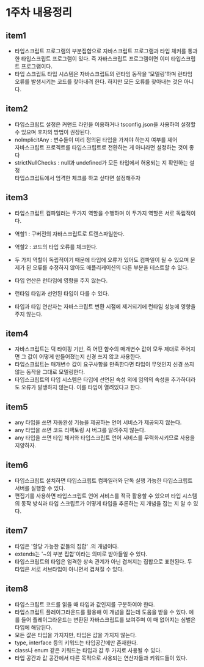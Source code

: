 # 1주차 내용정리

## item1
- 타입스크립트 프로그램의 부분집합으로 자바스크립트 프로그램과 타입 체커를 통과한 타입스크립트 프로그램이 있다. 즉 자바스크립트 프로그램이면 이미 타입스크립트 프로그램이다.
- 타입 스크립트 타입 시스템은 자바스크립트의 런타임 동작을 '모델링'하며 런타임 오류를 발생시키는 코드를 찾아내려 한다. 하지만 모든 오류를 찾아내는 것은 아니다.

## item2
- 타입스크립트 설정은 커맨드 라인을 이용하거나 tsconfig.json을 사용하여 설정할 수 있으며 후자의 방법이 권장된다.
- noImplicitAny : 변수들이 미리 정의된 타입을 가져야 하는지 여부를 제어   
자바스크립트 프로젝트를 타입스크립트로 전환하는 게 아니라면 설정하는 것이 좋다
- strictNullChecks : null과 undefined가 모든 타입에서 허용되는 지 확인하는 설정   
타입스크립트에서 엄격한 체크를 하고 싶다면 설정해주자

## item3
- 타입스크립트 컴파일러는 두가지 역할을 수행하며 이 두가지 역할은 서로 독립적이다.
- 역할1 : 구버전의 자바스크립트로 트랜스파일한다.
- 역할2 : 코드의 타입 오류를 체크한다.

- 두 가지 역할이 독립적이기 때문에 타입에 오류가 있어도 컴파일이 될 수 있으며 문제가 된 오류를 수정하지 않아도 애플리케이션의 다른 부분을 테스트할 수 있다.
- 타입 연산은 런타임에 영향을 주지 않는다.
- 런타임 타입과 선언된 타입이 다를 수 있다.
- 타입과 타입 연산자는 자바스크립트 변환 시점에 제거되기에 런타임 성능에 영향을 주지 않는다.

## item4
- 자바스크립트는 덕 타이핑 기반, 즉 어떤 함수의 매개변수 값이 모두 제대로 주어지면 그 값이 어떻게 만들어졌는지 신경 쓰지 않고 사용한다.
- 타입스크립트는 매개변수 값이 요구사항을 만족한다면 타입이 무엇인지 신경 쓰지 않는 동작을 그대로 모델링한다.
- 타입스크립트의 타입 시스템은 타입에 선언된 속성 외에 임의의 속성을 추가하더라도 오류가 발생하지 않는다. 이를 타입이 열려있다고 한다.

## item5
- any 타입을 쓰면 자동완성 기능을 제공하는 언어 서비스가 제공되지 않는다.
- any 타입을 쓰면 코드 리팩토링 시 버그를 알려주지 않는다.
- any 타입을 쓰면 타입 체커와 타입스크립트 언어 서비스를 무력화시키므로 사용을 지양하자.

## item6
- 타입스크립트 설치하면 타입스크립트 컴파일러와 단독 실행 가능한 타입스크립트 서버를 실행할 수 있다.
- 편집기를 사용하면 타입스크립트 언어 서비스를 적극 활용할 수 있으며 타입 시스템의 동작 방식과 타입 스크립트가 어떻게 타입을 추론하는 지 개념을 잡는 지 알 수 있다.

## item7
- 타입은 '할당 가능한 값들의 집합' .의 개념이다.
- extends는 '~의 부분 집합'이라는 의미로 받아들일 수 있다.
- 타입스크립트의 타입은 엄격한 상속 관계가 아닌 겹쳐지는 집합으로 표현된다. 두 타입은 서로 서브타입이 아니면서 겹쳐질 수 있다.

## item8
- 타입스크립트 코드를 읽을 때 타입과 값인지를 구분하여야 한다.
- 타입스크립트 플레이그라운드를 활용해 이 개념을 잡는데 도움을 받을 수 있다. 예를 들어 플레이그라운드는 변환된 자바스크립트를 보여주며 이 때 없어지는 심벌은 타입에 해당된다.
- 모든 값은 타입을 가지지만, 타입은 값을 가지지 않는다.
- type, interface 등의 키워드는 타입공간에만 존재한다.
- class나 enum 같은 키워드는 타입과 값 두 가지로 사용될 수 있다.
- 타입 공간과 값 공간에서 다른 목적으로 사용되는 연산자들과 키워드들이 있다.
